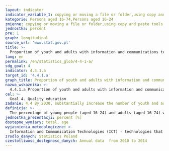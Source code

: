 ```yaml
---
layout: indicator
indicator_variable_1: copying or moving a file or folder,using copy and paste tools to duplicate or move information within a document,using the basic math functions in a spreadsheet,installing new devices,transferring files between a computer and other devices,changing or checking program settings,creating electronic presentations with presentation software,sending e-mail with attachments,copying or moving a file or folder_,using copy and paste tools to duplicate or move information within a document_,using the basic math functions in a spreadsheet_,installing new devices_,transferring files between a computer and other devices_,changing or checking program settings_,creating electronic presentations with presentation software_,sending e-mails with attachements_
kategorie: Persons aged 16-74,Persons aged 16-24
zmienne: copying or moving a file or folder,using copy and paste tools to duplicate or move information within a document,using the basic math functions in a spreadsheet,installing new devices,transferring files between a computer and other devices,changing or checking program settings,creating electronic presentations with presentation software,sending e-mail with attachments;copying or moving a file or folder,using copy and paste tools to duplicate or move information within a document,using the basic math functions in a spreadsheet,installing new devices,transferring files between a computer and other devices,changing or checking program settings,creating electronic presentations with presentation software,sending e-mails with attachements
jednostka: percent
pre: 1
graph: longitudinal
source_url: 'www.stat.gov.pl'
title: >-
  Proportion of youth and adults with information and communications technology (ICT) skills, by type of skill
lang: en
permalink: /en/statistics_glob/4-4-1-a/
sdg_goal: 4
indicator: 4.4.1.a
target_id: '4.4.1.a'
graph_title: Proportion of youth and adults with information and communications technology (ICT) skills, by type of skill
nazwa_wskaznika: >-
  4.4.1.a Proportion of youth and adults with information and communications technology (ICT) skills, by type of skill
cel: >-
  Goal 4. Quality education
zadanie: 4.4 By 2030, substantially increase the number of youth and adults who have relevant skills, including technical and vocational skills, for employment, decent jobs and entrepreneurship
definicja: >-
  The percentage of young people (aged 16-24) and adults (aged 16-74) who have skills in information and communication technologies.
jednostka_prezentacji: percent [%]
dostepne_wymiary: total, age
wyjasnienia_metodologiczne: >-
  Information and Communication Technologies (ICT) - technologies that process, collect and transmit information electronically.Data for the indicator comes from the Study of the use of Information and Communication Technologies in households and by individuals.The study of the use of Information and Communication Technologies in households and by individual users started in the EU in 2002, using mainly the method of direct or telephone interviews. In Poland, monitoring of the ICT usage in households in accordance with the European Union (EU) harmonized methodology was launched in 2004. Since then, the survey has been carried out annually and voluntary participation is ongoing. The study is carried out through face-to face interviews and includes households with at least one person aged 16-74 and persons of that age.Data for the years 2010-2014 refer to the percentage of people with computer skills (by level: low, medium, high) and internet skills (by level: low, medium, high). The level of computer and Internet skills was calculated on the basis of a list of activities related to using the computer or the internet, as appropriate, including: coping or moving a file or folder, using the copy and paste command to duplicate or move information within a document, using the basic math functions in a spreadsheet, compressing (packing) files using a special program, installing new devices, writing a computer program using a specialized programming language, using an internet search engine to find information, sending e-mail with attachments (e.g. documents, graphic files), participating in online chat rooms, groups or forums (e.g. on social networking sites)  dialing via the Internet, using programs to exchange movie files, music, etc., creating website. Starting in 2015, the Eurostat methodology for digital literacy indicators calculation has been changed. This methodology is no longer based on the existing list of activities, so the indicators based on it are not available since 2015. New indicators cover the percentage of people with total digital skills (by level: low, basic, above basic) and by skill type (information, communication, problem-solving, software).
zrodlo_danych: Statistics Poland
czestotliwosc_dostępnosc_danych: Annual data  from 2010 to 2014
---
```

